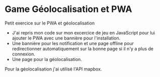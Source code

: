 # Game Géolocalisation et PWA
Petit exercice sur le PWA et géolocalisation

 - J'ai repris mon code sur mon excercice de jeu en JavaScript pour lui ajouter le PWA avec une bannière pour l'installation.
 - Une bannière pour les notification et une page offline pour redirectionner automatiquement sur la bonne page si il n'y a plus de connexion.
 - Une page pour la géolocalisation.

Pour la géolocalisation j'ai utilisé l'API mapbox.

